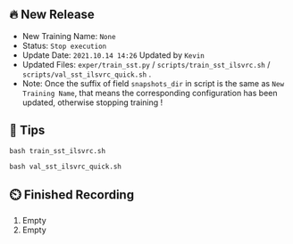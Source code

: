 ## 🔥 New Release
* New Training Name: `None`
* Status: `Stop execution`
* Update Date: `2021.10.14 14:26` Updated by `Kevin`
* Updated Files: `exper/train_sst.py` / `scripts/train_sst_ilsvrc.sh` / `scripts/val_sst_ilsvrc_quick.sh` .
* Note: Once the suffix of field `snapshots_dir` in script is the same as `New Training Name`, that means the corresponding configuration has been updated, otherwise stopping training !


## 🍎 Tips
```shell
bash train_sst_ilsvrc.sh
```
```shell
bash val_sst_ilsvrc_quick.sh
```


## ⏲️ Finished Recording
1. Empty
2. Empty
